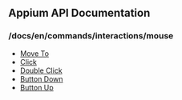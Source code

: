 ## Appium API Documentation

  ### /docs/en/commands/interactions/mouse

<div class="api-index">

<ul>
    <li><a href='/docs/en/commands/interactions/mouse/moveto.md'>Move To</a></li>
    <li><a href='/docs/en/commands/interactions/mouse/click.md'>Click</a></li>
    <li><a href='/docs/en/commands/interactions/mouse/doubleclick.md'>Double Click</a></li>
    <li><a href='/docs/en/commands/interactions/mouse/button-down.md'>Button Down</a></li>
    <li><a href='/docs/en/commands/interactions/mouse/button-up.md'>Button Up</a></li>
</ul>
</div>
